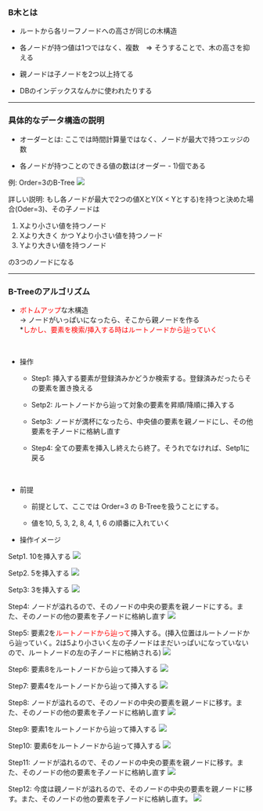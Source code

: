 ### B木とは

- ルートから各リーフノードへの高さが同じの木構造

- 各ノードが持つ値は1つではなく、複数　=> そうすることで、木の高さを抑える

- 親ノードは子ノードを2つ以上持てる

- DBのインデックスなんかに使われたりする

---

### 具体的なデータ構造の説明

- オーダーとは: ここでは時間計算量ではなく、ノードが最大で持つエッジの数

- 各ノードが持つことのできる値の数は(オーダー - 1)個である

例: Order=3のB-Tree
<img src="../img/b-tree.png" />

詳しい説明: もし各ノードが最大で2つの値XとY(X < Yとする)を持つと決めた場合(Oder=3)、その子ノードは

1. Xより小さい値を持つノード
2. Xより大きく かつ Yより小さい値を持つノード
3. Yより大きい値を持つノード

の3つのノードになる

---

### B-Treeのアルゴリズム

- <font color="red">ボトムアップ</font>な木構造  
    -> ノードがいっぱいになったら、そこから親ノードを作る  
*<font color="red">しかし、要素を検索/挿入する時はルートノードから辿っていく</font>


<br>

- 操作
    - Step1: 挿入する要素が登録済みかどうか検索する。登録済みだったらその要素を置き換える

    - Setp2: ルートノードから辿って対象の要素を昇順/降順に挿入する

    - Setp3: ノードが満杯になったら、中央値の要素を親ノードにし、その他要素を子ノードに格納し直す

    - Step4: 全ての要素を挿入し終えたら終了。そうれでなければ、Setp1に戻る

<br>

- 前提
    - 前提として、ここでは Order=3 の B-Treeを扱うことにする。

    - 値を10, 5, 3, 2, 8, 4, 1, 6 の順番に入れていく

- 操作イメージ

Setp1. 10を挿入する
<img src="../img/b-tree1.png" />

Setp2. 5を挿入する
<img src="../img/b-tree2.png" />

Setp3: 3を挿入する
<img src="../img/b-tree3.png" />

Step4: ノードが溢れるので、そのノードの中央の要素を親ノードにする。また、そのノードの他の要素を子ノードに格納し直す
<img src="../img/b-tree4.png" />

Step5: 要素2を<font color="red">ルートノードから辿って</font>挿入する。(挿入位置はルートノードから辿っていく。2は5より小さいく左の子ノードはまだいっぱいになっていないので、ルートノードの左の子ノードに格納される)
<img src="../img/b-tree5.png" />

Step6: 要素8をルートノードから辿って挿入する
<img src="../img/b-tree6.png" />　

Step7: 要素4をルートノードから辿って挿入する
<img src="../img/b-tree7.png" />

Step8: ノードが溢れるので、そのノードの中央の要素を親ノードに移す。また、そのノードの他の要素を子ノードに格納し直す
<img src="../img/b-tree8.png" />

Step9: 要素1をルートノードから辿って挿入する
<img src="../img/b-tree9.png">

Step10: 要素6をルートノードから辿って挿入する
<img src="../img/b-tree10.png" />

Step11: ノードが溢れるので、そのノードの中央の要素を親ノードに移す。また、そのノードの他の要素を子ノードに格納し直す
<img src="../img/b-tree11.png" />


Step12: 今度は親ノードが溢れるので、そのノードの中央の要素を親ノードに移す。また、そのノードの他の要素を子ノードに格納し直す。
<img src="../img/b-tree12.png" />

